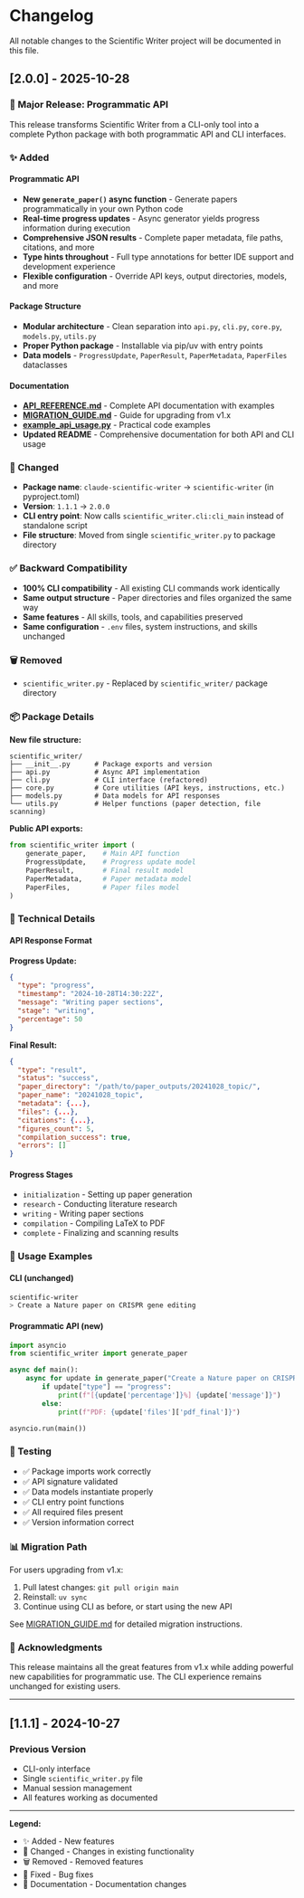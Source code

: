 # Changelog

All notable changes to the Scientific Writer project will be documented in this file.

## [2.0.0] - 2025-10-28

### 🎉 Major Release: Programmatic API

This release transforms Scientific Writer from a CLI-only tool into a complete Python package with both programmatic API and CLI interfaces.

### ✨ Added

#### Programmatic API
- **New `generate_paper()` async function** - Generate papers programmatically in your own Python code
- **Real-time progress updates** - Async generator yields progress information during execution
- **Comprehensive JSON results** - Complete paper metadata, file paths, citations, and more
- **Type hints throughout** - Full type annotations for better IDE support and development experience
- **Flexible configuration** - Override API keys, output directories, models, and more

#### Package Structure
- **Modular architecture** - Clean separation into `api.py`, `cli.py`, `core.py`, `models.py`, `utils.py`
- **Proper Python package** - Installable via pip/uv with entry points
- **Data models** - `ProgressUpdate`, `PaperResult`, `PaperMetadata`, `PaperFiles` dataclasses

#### Documentation
- **[API_REFERENCE.md](API_REFERENCE.md)** - Complete API documentation with examples
- **[MIGRATION_GUIDE.md](MIGRATION_GUIDE.md)** - Guide for upgrading from v1.x
- **[example_api_usage.py](example_api_usage.py)** - Practical code examples
- **Updated README** - Comprehensive documentation for both API and CLI usage

### 🔄 Changed

- **Package name**: `claude-scientific-writer` → `scientific-writer` (in pyproject.toml)
- **Version**: `1.1.1` → `2.0.0`
- **CLI entry point**: Now calls `scientific_writer.cli:cli_main` instead of standalone script
- **File structure**: Moved from single `scientific_writer.py` to package directory

### ✅ Backward Compatibility

- **100% CLI compatibility** - All existing CLI commands work identically
- **Same output structure** - Paper directories and files organized the same way
- **Same features** - All skills, tools, and capabilities preserved
- **Same configuration** - `.env` files, system instructions, and skills unchanged

### 🗑️ Removed

- `scientific_writer.py` - Replaced by `scientific_writer/` package directory

### 📦 Package Details

**New file structure:**
```
scientific_writer/
├── __init__.py      # Package exports and version
├── api.py           # Async API implementation
├── cli.py           # CLI interface (refactored)
├── core.py          # Core utilities (API keys, instructions, etc.)
├── models.py        # Data models for API responses
└── utils.py         # Helper functions (paper detection, file scanning)
```

**Public API exports:**
```python
from scientific_writer import (
    generate_paper,    # Main API function
    ProgressUpdate,    # Progress update model
    PaperResult,       # Final result model
    PaperMetadata,     # Paper metadata model
    PaperFiles,        # Paper files model
)
```

### 🔧 Technical Details

#### API Response Format

**Progress Update:**
```json
{
  "type": "progress",
  "timestamp": "2024-10-28T14:30:22Z",
  "message": "Writing paper sections",
  "stage": "writing",
  "percentage": 50
}
```

**Final Result:**
```json
{
  "type": "result",
  "status": "success",
  "paper_directory": "/path/to/paper_outputs/20241028_topic/",
  "paper_name": "20241028_topic",
  "metadata": {...},
  "files": {...},
  "citations": {...},
  "figures_count": 5,
  "compilation_success": true,
  "errors": []
}
```

#### Progress Stages
- `initialization` - Setting up paper generation
- `research` - Conducting literature research
- `writing` - Writing paper sections
- `compilation` - Compiling LaTeX to PDF
- `complete` - Finalizing and scanning results

### 📝 Usage Examples

#### CLI (unchanged)
```bash
scientific-writer
> Create a Nature paper on CRISPR gene editing
```

#### Programmatic API (new)
```python
import asyncio
from scientific_writer import generate_paper

async def main():
    async for update in generate_paper("Create a Nature paper on CRISPR"):
        if update["type"] == "progress":
            print(f"[{update['percentage']}%] {update['message']}")
        else:
            print(f"PDF: {update['files']['pdf_final']}")

asyncio.run(main())
```

### 🧪 Testing

- ✅ Package imports work correctly
- ✅ API signature validated
- ✅ Data models instantiate properly
- ✅ CLI entry point functions
- ✅ All required files present
- ✅ Version information correct

### 📊 Migration Path

For users upgrading from v1.x:
1. Pull latest changes: `git pull origin main`
2. Reinstall: `uv sync`
3. Continue using CLI as before, or start using the new API

See [MIGRATION_GUIDE.md](MIGRATION_GUIDE.md) for detailed migration instructions.

### 🙏 Acknowledgments

This release maintains all the great features from v1.x while adding powerful new capabilities for programmatic use. The CLI experience remains unchanged for existing users.

---

## [1.1.1] - 2024-10-27

### Previous Version
- CLI-only interface
- Single `scientific_writer.py` file
- Manual session management
- All features working as documented

---

**Legend:**
- ✨ Added - New features
- 🔄 Changed - Changes in existing functionality
- 🗑️ Removed - Removed features
- 🔧 Fixed - Bug fixes
- 📝 Documentation - Documentation changes


